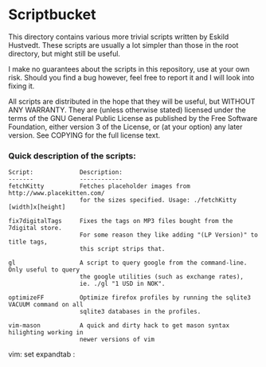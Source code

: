 # Scriptbucket

This directory contains various more trivial scripts written by Eskild
Hustvedt. These scripts are usually a lot simpler than those in the root
directory, but might still be useful.

I make no guarantees about the scripts in this repository, use at your own
risk. Should you find a bug however, feel free to report it and I will look
into fixing it.

All scripts are distributed in the hope that they will be useful, but WITHOUT
ANY WARRANTY. They are (unless otherwise stated) licensed under the terms of
the GNU General Public License as published by the Free Software Foundation,
either version 3 of the License, or (at your option) any later version. See
COPYING for the full license text.

### Quick description of the scripts:

    Script:             Description:
    -------             ------------
    fetchKitty          Fetches placeholder images from http://www.placekitten.com/
                        for the sizes specified. Usage: ./fetchKitty [width]x[height]

    fix7digitalTags     Fixes the tags on MP3 files bought from the 7digital store.
                        For some reason they like adding "(LP Version)" to title tags,
                        this script strips that.
    
    gl                  A script to query google from the command-line. Only useful to query
                        the google utilities (such as exchange rates),
                        ie. ./gl "1 USD in NOK".

    optimizeFF          Optimize firefox profiles by running the sqlite3 VACUUM command on all
                        sqlite3 databases in the profiles.
    
    vim-mason           A quick and dirty hack to get mason syntax hilighting working in
                        newer versions of vim

vim: set expandtab :
